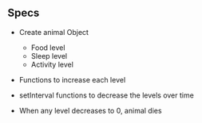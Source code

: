 ## Specs

- Create animal Object
  - Food level
  - Sleep level
  - Activity level

- Functions to increase each level

- setInterval functions to decrease the levels over time

- When any level decreases to 0, animal dies
